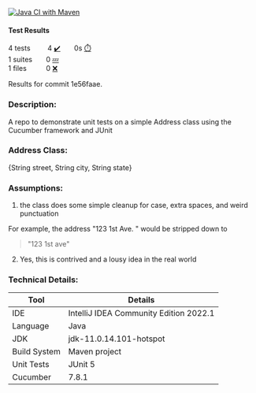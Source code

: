[![Java CI with Maven](https://github.com/stuling/censuscucumber/actions/workflows/maven.yml/badge.svg)](https://github.com/stuling/censuscucumber/actions/workflows/maven.yml)

#### Test Results
4 tests   4 [:heavy_check_mark:](https://github.com/EnricoMi/publish-unit-test-result-action/blob/v1.20/README.md#the-symbols "passed tests")  0s [:stopwatch:](https://github.com/EnricoMi/publish-unit-test-result-action/blob/v1.20/README.md#the-symbols "duration of all tests")  
1 suites  0 [:zzz:](https://github.com/EnricoMi/publish-unit-test-result-action/blob/v1.20/README.md#the-symbols "skipped / disabled tests")  
1 files    0 [:x:](https://github.com/EnricoMi/publish-unit-test-result-action/blob/v1.20/README.md#the-symbols "failed tests")

Results for commit 1e56faae.

### Description:
A repo to demonstrate unit tests on a simple Address class using the Cucumber framework and JUnit

### Address Class:
{String street, String city, String state}

### Assumptions:
1. the class does some simple cleanup for case, extra spaces, and weird punctuation

For example, the address "123 1st Ave.  " would be stripped down to
> "123 1st ave"

2. Yes, this is contrived and a lousy idea in the real world


### Technical Details:
| Tool         | Details                                |
|--------------|----------------------------------------|
| IDE          | IntelliJ IDEA Community Edition 2022.1 |
| Language     | Java                                   |
| JDK          | jdk-11.0.14.101-hotspot                |
| Build System | Maven project                          |
| Unit Tests   | JUnit 5                                |
| Cucumber     | 7.8.1                                  |